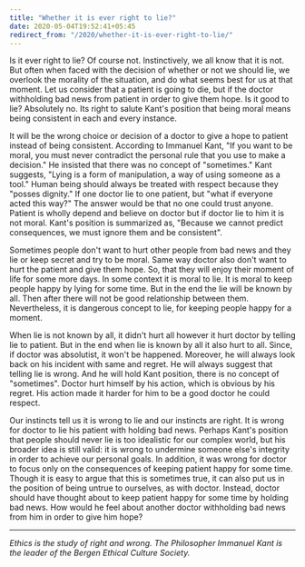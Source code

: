 ```yaml
---
title: "Whether it is ever right to lie?"
date: 2020-05-04T19:52:41+05:45
redirect_from: "/2020/whether-it-is-ever-right-to-lie/"
---
```


Is it ever right to lie? Of course not. Instinctively, we all know that it is not. But often when faced with the decision of whether or not we should lie, we overlook the morality of the situation, and do what seems best for us at that moment. Let us consider that a patient is going to die, but if the doctor withholding bad news from patient in order to give them hope. Is it good to lie? Absolutely no. Its right to salute Kant's position that being moral means being consistent in each and every instance.

It will be the wrong choice or decision of a doctor to give a hope to patient instead of being consistent. According to Immanuel Kant, "If you want to be moral, you must never contradict the personal rule that you use to make a decision." He insisted that there was no concept of "sometimes." Kant suggests, "Lying is a form of manipulation, a way of using someone as a tool." Human being should always be treated with respect because they "posses dignity." If one doctor lie to one patient, but "what if everyone acted this way?" The answer would be that no one could trust anyone. Patient is wholly depend and believe on doctor but if doctor lie to him it is not moral. Kant's position is summarized as, "Because we cannot predict consequences, we must ignore them and be consistent".

Sometimes people don't want to hurt other people from bad news and they lie or keep secret and try to be moral. Same way doctor also don't want to hurt the patient and give them hope. So, that they will enjoy their moment of life for some more days. In some context it is moral to lie. It is moral to keep people happy by lying for some time. But in the end the lie will be known by all. Then after there will not be good relationship between them. Nevertheless, it is dangerous concept to lie, for keeping people happy for a moment.

When lie is not known by all, it didn't hurt all however it hurt doctor by telling lie to patient. But in the end when lie is known by all it also hurt to all. Since, if doctor was absolutist, it won't be happened. Moreover, he will always look back on his incident with same and regret. He will always suggest that telling lie is wrong. And he will hold Kant position, there is no concept of "sometimes". Doctor hurt himself by his action, which is obvious by his regret. His action made it harder for him to be a good doctor he could respect.

Our instincts tell us it is wrong to lie and our instincts are right. It is wrong for doctor to lie his patient with holding bad news. Perhaps Kant's position that people should never lie is too idealistic for our complex world, but his broader idea is still valid: it is wrong to undermine someone else's integrity in order to achieve our personal goals. In addition, it was wrong for doctor to focus only on the consequences of keeping patient happy for some time. Though it is easy to argue that this is sometimes true, it can also put us in the position of being untrue to ourselves, as with doctor. Instead, doctor should have thought about to keep patient happy for some time by holding bad news. How would he feel about another doctor withholding bad news from him in order to give him hope?

---

*Ethics is the study of right and wrong. The Philosopher Immanuel Kant is the leader of the Bergen Ethical Culture Society.*
